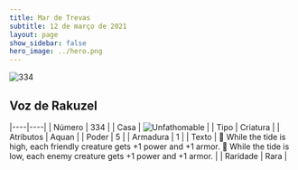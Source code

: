 ```yaml
---
title: Mar de Trevas
subtitle: 12 de março de 2021
layout: page
show_sidebar: false
hero_image: ../hero.png
---
```


![334](https://cdn.keyforgegame.com/media/card_front/pt/496_334_WGJWCQJFQ5XV_pt.png)

## Voz de Rakuzel

|----|----|
| Número | 334 |
| Casa | ![Unfathomable](https://archonarcana.com/images/thumb/1/10/Unfathomable.png/22px-Unfathomable.png "Abissais") |
| Tipo | Criatura |
| Atributos | Aquan |
| Poder | 5 |
| Armadura | 1 |
| Texto |  While the tide is high, each friendly creature gets +1 power and +1 armor.   While the tide is low, each enemy creature gets +1 power and +1 armor. |
| Raridade | Rara |
